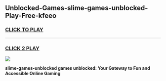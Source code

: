 
## Unblocked-Games-slime-games-unblocked-Play-Free-kfeeo
<h3>
<a href="https://premium76.site?title=slime-games-unblocked&ref=23A">CLICK TO PLAY</a></h3>
<hr>

<h3>
<a href="https://premium76.site?title=slime-games-unblocked&ref=23A">CLICK 2 PLAY</a>
  
</h3>

<a href="https://premium76.site?title=slime-games-unblocked&ref=23A"><img src="https://clearcache.store/games.png"></a>


**slime-games-unblocked games unblocked: Your Gateway to Fun and Accessible Online Gaming**
